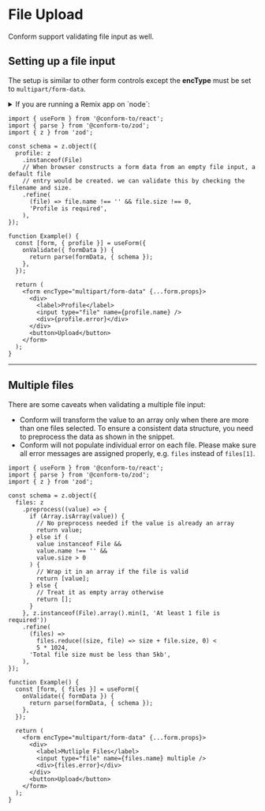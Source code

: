 # File Upload

Conform support validating file input as well.

<!-- row -->

<!-- col -->

## Setting up a file input

The setup is similar to other form controls except the **encType** must be set to `multipart/form-data`.

<details>
<summary>If you are running a Remix app on `node`:</summary>

Currently, there is a [bug](https://github.com/remix-run/web-std-io/pull/28) on **@remix-run/web-fetch** which treats the default file entry as an empty string. If you want to share the same validation across client and server, you can preprocess it with zod like below:

```tsx
const schema = z.object({
  file: z.preprocess(
    // Transform the empty string to a default file entry
    (value) => (value === '' ? new File([], '') : value),
    z
      .instanceof(File)
      .refine(
        (file) => file.name !== '' && file.size !== 0,
        'File is required',
      ),
  ),
});
```

</details>

<!-- /col -->

<!-- col sticky=true -->

```tsx
import { useForm } from '@conform-to/react';
import { parse } from '@conform-to/zod';
import { z } from 'zod';

const schema = z.object({
  profile: z
    .instanceof(File)
    // When browser constructs a form data from an empty file input, a default file
    // entry would be created. we can validate this by checking the filename and size.
    .refine(
      (file) => file.name !== '' && file.size !== 0,
      'Profile is required',
    ),
});

function Example() {
  const [form, { profile }] = useForm({
    onValidate({ formData }) {
      return parse(formData, { schema });
    },
  });

  return (
    <form encType="multipart/form-data" {...form.props}>
      <div>
        <label>Profile</label>
        <input type="file" name={profile.name} />
        <div>{profile.error}</div>
      </div>
      <button>Upload</button>
    </form>
  );
}
```

<!-- /col -->

<!-- /row -->

---

<!-- row -->

<!-- col -->

## Multiple files

There are some caveats when validating a multiple file input:

- Conform will transform the value to an array only when there are more than one files selected. To ensure a consistent data structure, you need to preprocess the data as shown in the snippet.
- Conform will not populate individual error on each file. Please make sure all error messages are assigned properly, e.g. `files` instead of `files[1]`.

<!-- /col -->

<!-- col sticky=true -->

```tsx
import { useForm } from '@conform-to/react';
import { parse } from '@conform-to/zod';
import { z } from 'zod';

const schema = z.object({
  files: z
    .preprocess((value) => {
      if (Array.isArray(value)) {
        // No preprocess needed if the value is already an array
        return value;
      } else if (
        value instanceof File &&
        value.name !== '' &&
        value.size > 0
      ) {
        // Wrap it in an array if the file is valid
        return [value];
      } else {
        // Treat it as empty array otherwise
        return [];
      }
    }, z.instanceof(File).array().min(1, 'At least 1 file is required'))
    .refine(
      (files) =>
        files.reduce((size, file) => size + file.size, 0) <
        5 * 1024,
      'Total file size must be less than 5kb',
    ),
});

function Example() {
  const [form, { files }] = useForm({
    onValidate({ formData }) {
      return parse(formData, { schema });
    },
  });

  return (
    <form encType="multipart/form-data" {...form.props}>
      <div>
        <label>Mutliple Files</label>
        <input type="file" name={files.name} multiple />
        <div>{files.error}</div>
      </div>
      <button>Upload</button>
    </form>
  );
}
```

<!-- /col -->

<!-- /row -->
